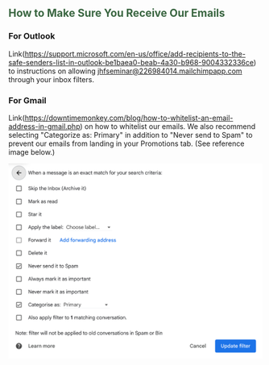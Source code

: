 ## <span style="color:#3a6641;">How to Make Sure You Receive Our Emails</span>

### For Outlook 
Link(https://support.microsoft.com/en-us/office/add-recipients-to-the-safe-senders-list-in-outlook-be1baea0-beab-4a30-b968-9004332336ce) to instructions on allowing jhfseminar@226984014.mailchimpapp.com through your inbox filters.

### For Gmail
Link(https://downtimemonkey.com/blog/how-to-whitelist-an-email-address-in-gmail.php) on how to whitelist our emails. We also recommend selecting "Categorize as: Primary" in addition to "Never send to Spam" to prevent our emails from landing in your Promotions tab. (See reference image below.)

![Alt text](gmail_instructions.png)

